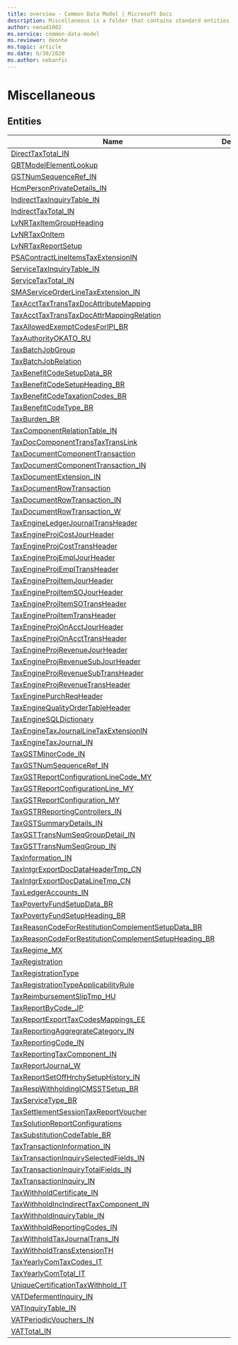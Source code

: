 ```yaml
---
title: overview - Common Data Model | Microsoft Docs
description: Miscellaneous is a folder that contains standard entities related to the Common Data Model.
author: nenad1002
ms.service: common-data-model
ms.reviewer: deonhe
ms.topic: article
ms.date: 6/30/2020
ms.author: nebanfic
---
```


# Miscellaneous


## Entities

|Name|Description|
|---|---|
|[DirectTaxTotal_IN](DirectTaxTotal_IN.md)||
|[GBTModelElementLookup](GBTModelElementLookup.md)||
|[GSTNumSequenceRef_IN](GSTNumSequenceRef_IN.md)||
|[HcmPersonPrivateDetails_IN](HcmPersonPrivateDetails_IN.md)||
|[IndirectTaxInquiryTable_IN](IndirectTaxInquiryTable_IN.md)||
|[IndirectTaxTotal_IN](IndirectTaxTotal_IN.md)||
|[LvNRTaxItemGroupHeading](LvNRTaxItemGroupHeading.md)||
|[LvNRTaxOnItem](LvNRTaxOnItem.md)||
|[LvNRTaxReportSetup](LvNRTaxReportSetup.md)||
|[PSAContractLineItemsTaxExtensionIN](PSAContractLineItemsTaxExtensionIN.md)||
|[ServiceTaxInquiryTable_IN](ServiceTaxInquiryTable_IN.md)||
|[ServiceTaxTotal_IN](ServiceTaxTotal_IN.md)||
|[SMAServiceOrderLineTaxExtension_IN](SMAServiceOrderLineTaxExtension_IN.md)||
|[TaxAcctTaxTransTaxDocAttributeMapping](TaxAcctTaxTransTaxDocAttributeMapping.md)||
|[TaxAcctTaxTransTaxDocAttrMappingRelation](TaxAcctTaxTransTaxDocAttrMappingRelation.md)||
|[TaxAllowedExemptCodesForIPI_BR](TaxAllowedExemptCodesForIPI_BR.md)||
|[TaxAuthorityOKATO_RU](TaxAuthorityOKATO_RU.md)||
|[TaxBatchJobGroup](TaxBatchJobGroup.md)||
|[TaxBatchJobRelation](TaxBatchJobRelation.md)||
|[TaxBenefitCodeSetupData_BR](TaxBenefitCodeSetupData_BR.md)||
|[TaxBenefitCodeSetupHeading_BR](TaxBenefitCodeSetupHeading_BR.md)||
|[TaxBenefitCodeTaxationCodes_BR](TaxBenefitCodeTaxationCodes_BR.md)||
|[TaxBenefitCodeType_BR](TaxBenefitCodeType_BR.md)||
|[TaxBurden_BR](TaxBurden_BR.md)||
|[TaxComponentRelationTable_IN](TaxComponentRelationTable_IN.md)||
|[TaxDocComponentTransTaxTransLink](TaxDocComponentTransTaxTransLink.md)||
|[TaxDocumentComponentTransaction](TaxDocumentComponentTransaction.md)||
|[TaxDocumentComponentTransaction_IN](TaxDocumentComponentTransaction_IN.md)||
|[TaxDocumentExtension_IN](TaxDocumentExtension_IN.md)||
|[TaxDocumentRowTransaction](TaxDocumentRowTransaction.md)||
|[TaxDocumentRowTransaction_IN](TaxDocumentRowTransaction_IN.md)||
|[TaxDocumentRowTransaction_W](TaxDocumentRowTransaction_W.md)||
|[TaxEngineLedgerJournalTransHeader](TaxEngineLedgerJournalTransHeader.md)||
|[TaxEngineProjCostJourHeader](TaxEngineProjCostJourHeader.md)||
|[TaxEngineProjCostTransHeader](TaxEngineProjCostTransHeader.md)||
|[TaxEngineProjEmplJourHeader](TaxEngineProjEmplJourHeader.md)||
|[TaxEngineProjEmplTransHeader](TaxEngineProjEmplTransHeader.md)||
|[TaxEngineProjItemJourHeader](TaxEngineProjItemJourHeader.md)||
|[TaxEngineProjItemSOJourHeader](TaxEngineProjItemSOJourHeader.md)||
|[TaxEngineProjItemSOTransHeader](TaxEngineProjItemSOTransHeader.md)||
|[TaxEngineProjItemTransHeader](TaxEngineProjItemTransHeader.md)||
|[TaxEngineProjOnAcctJourHeader](TaxEngineProjOnAcctJourHeader.md)||
|[TaxEngineProjOnAcctTransHeader](TaxEngineProjOnAcctTransHeader.md)||
|[TaxEngineProjRevenueJourHeader](TaxEngineProjRevenueJourHeader.md)||
|[TaxEngineProjRevenueSubJourHeader](TaxEngineProjRevenueSubJourHeader.md)||
|[TaxEngineProjRevenueSubTransHeader](TaxEngineProjRevenueSubTransHeader.md)||
|[TaxEngineProjRevenueTransHeader](TaxEngineProjRevenueTransHeader.md)||
|[TaxEnginePurchReqHeader](TaxEnginePurchReqHeader.md)||
|[TaxEngineQualityOrderTableHeader](TaxEngineQualityOrderTableHeader.md)||
|[TaxEngineSQLDictionary](TaxEngineSQLDictionary.md)||
|[TaxEngineTaxJournalLineTaxExtensionIN](TaxEngineTaxJournalLineTaxExtensionIN.md)||
|[TaxEngineTaxJournal_IN](TaxEngineTaxJournal_IN.md)||
|[TaxGSTMinorCode_IN](TaxGSTMinorCode_IN.md)||
|[TaxGSTNumSequenceRef_IN](TaxGSTNumSequenceRef_IN.md)||
|[TaxGSTReportConfigurationLineCode_MY](TaxGSTReportConfigurationLineCode_MY.md)||
|[TaxGSTReportConfigurationLine_MY](TaxGSTReportConfigurationLine_MY.md)||
|[TaxGSTReportConfiguration_MY](TaxGSTReportConfiguration_MY.md)||
|[TaxGSTRReportingControllers_IN](TaxGSTRReportingControllers_IN.md)||
|[TaxGSTSummaryDetails_IN](TaxGSTSummaryDetails_IN.md)||
|[TaxGSTTransNumSeqGroupDetail_IN](TaxGSTTransNumSeqGroupDetail_IN.md)||
|[TaxGSTTransNumSeqGroup_IN](TaxGSTTransNumSeqGroup_IN.md)||
|[TaxInformation_IN](TaxInformation_IN.md)||
|[TaxIntgrExportDocDataHeaderTmp_CN](TaxIntgrExportDocDataHeaderTmp_CN.md)||
|[TaxIntgrExportDocDataLineTmp_CN](TaxIntgrExportDocDataLineTmp_CN.md)||
|[TaxLedgerAccounts_IN](TaxLedgerAccounts_IN.md)||
|[TaxPovertyFundSetupData_BR](TaxPovertyFundSetupData_BR.md)||
|[TaxPovertyFundSetupHeading_BR](TaxPovertyFundSetupHeading_BR.md)||
|[TaxReasonCodeForRestitutionComplementSetupData_BR](TaxReasonCodeForRestitutionComplementSetupData_BR.md)||
|[TaxReasonCodeForRestitutionComplementSetupHeading_BR](TaxReasonCodeForRestitutionComplementSetupHeading_BR.md)||
|[TaxRegime_MX](TaxRegime_MX.md)||
|[TaxRegistration](TaxRegistration.md)||
|[TaxRegistrationType](TaxRegistrationType.md)||
|[TaxRegistrationTypeApplicabilityRule](TaxRegistrationTypeApplicabilityRule.md)||
|[TaxReimbursementSlipTmp_HU](TaxReimbursementSlipTmp_HU.md)||
|[TaxReportByCode_JP](TaxReportByCode_JP.md)||
|[TaxReportExportTaxCodesMappings_EE](TaxReportExportTaxCodesMappings_EE.md)||
|[TaxReportingAggregrateCategory_IN](TaxReportingAggregrateCategory_IN.md)||
|[TaxReportingCode_IN](TaxReportingCode_IN.md)||
|[TaxReportingTaxComponent_IN](TaxReportingTaxComponent_IN.md)||
|[TaxReportJournal_W](TaxReportJournal_W.md)||
|[TaxReportSetOffHrchySetupHistory_IN](TaxReportSetOffHrchySetupHistory_IN.md)||
|[TaxRespWithholdingICMSSTSetup_BR](TaxRespWithholdingICMSSTSetup_BR.md)||
|[TaxServiceType_BR](TaxServiceType_BR.md)||
|[TaxSettlementSessionTaxReportVoucher](TaxSettlementSessionTaxReportVoucher.md)||
|[TaxSolutionReportConfigurations](TaxSolutionReportConfigurations.md)||
|[TaxSubstitutionCodeTable_BR](TaxSubstitutionCodeTable_BR.md)||
|[TaxTransactionInformation_IN](TaxTransactionInformation_IN.md)||
|[TaxTransactionInquirySelectedFields_IN](TaxTransactionInquirySelectedFields_IN.md)||
|[TaxTransactionInquiryTotalFields_IN](TaxTransactionInquiryTotalFields_IN.md)||
|[TaxTransactionInquiry_IN](TaxTransactionInquiry_IN.md)||
|[TaxWithholdCertificate_IN](TaxWithholdCertificate_IN.md)||
|[TaxWithholdIncIndirectTaxComponent_IN](TaxWithholdIncIndirectTaxComponent_IN.md)||
|[TaxWithholdInquiryTable_IN](TaxWithholdInquiryTable_IN.md)||
|[TaxWithholdReportingCodes_IN](TaxWithholdReportingCodes_IN.md)||
|[TaxWithholdTaxJournalTrans_IN](TaxWithholdTaxJournalTrans_IN.md)||
|[TaxWithholdTransExtensionTH](TaxWithholdTransExtensionTH.md)||
|[TaxYearlyComTaxCodes_IT](TaxYearlyComTaxCodes_IT.md)||
|[TaxYearlyComTotal_IT](TaxYearlyComTotal_IT.md)||
|[UniqueCertificationTaxWithhold_IT](UniqueCertificationTaxWithhold_IT.md)||
|[VATDefermentInquiry_IN](VATDefermentInquiry_IN.md)||
|[VATInquiryTable_IN](VATInquiryTable_IN.md)||
|[VATPeriodicVouchers_IN](VATPeriodicVouchers_IN.md)||
|[VATTotal_IN](VATTotal_IN.md)||
